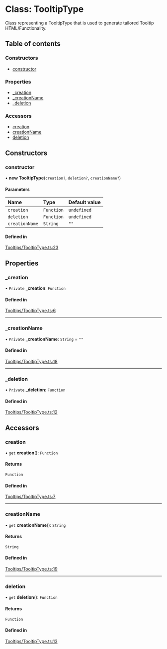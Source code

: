 # Class: TooltipType

Class representing a TooltipType that is used to generate tailored Tooltip HTML/Functionality.

## Table of contents

### Constructors

- [constructor](../wiki/TooltipType#constructor)

### Properties

- [\_creation](../wiki/TooltipType#_creation)
- [\_creationName](../wiki/TooltipType#_creationname)
- [\_deletion](../wiki/TooltipType#_deletion)

### Accessors

- [creation](../wiki/TooltipType#creation)
- [creationName](../wiki/TooltipType#creationname)
- [deletion](../wiki/TooltipType#deletion)

## Constructors

### constructor

• **new TooltipType**(`creation?`, `deletion?`, `creationName?`)

#### Parameters

| Name | Type | Default value |
| :------ | :------ | :------ |
| `creation` | `Function` | `undefined` |
| `deletion` | `Function` | `undefined` |
| `creationName` | `String` | `""` |

#### Defined in

[Tooltips/TooltipType.ts:23](https://github.com/JFenlonWork/MooD-Custom-CodeBase-Babel-Ts/blob/95b876a/Code/src/Tooltips/TooltipType.ts#L23)

## Properties

### \_creation

• `Private` **\_creation**: `Function`

#### Defined in

[Tooltips/TooltipType.ts:6](https://github.com/JFenlonWork/MooD-Custom-CodeBase-Babel-Ts/blob/95b876a/Code/src/Tooltips/TooltipType.ts#L6)

___

### \_creationName

• `Private` **\_creationName**: `String` = `""`

#### Defined in

[Tooltips/TooltipType.ts:18](https://github.com/JFenlonWork/MooD-Custom-CodeBase-Babel-Ts/blob/95b876a/Code/src/Tooltips/TooltipType.ts#L18)

___

### \_deletion

• `Private` **\_deletion**: `Function`

#### Defined in

[Tooltips/TooltipType.ts:12](https://github.com/JFenlonWork/MooD-Custom-CodeBase-Babel-Ts/blob/95b876a/Code/src/Tooltips/TooltipType.ts#L12)

## Accessors

### creation

• `get` **creation**(): `Function`

#### Returns

`Function`

#### Defined in

[Tooltips/TooltipType.ts:7](https://github.com/JFenlonWork/MooD-Custom-CodeBase-Babel-Ts/blob/95b876a/Code/src/Tooltips/TooltipType.ts#L7)

___

### creationName

• `get` **creationName**(): `String`

#### Returns

`String`

#### Defined in

[Tooltips/TooltipType.ts:19](https://github.com/JFenlonWork/MooD-Custom-CodeBase-Babel-Ts/blob/95b876a/Code/src/Tooltips/TooltipType.ts#L19)

___

### deletion

• `get` **deletion**(): `Function`

#### Returns

`Function`

#### Defined in

[Tooltips/TooltipType.ts:13](https://github.com/JFenlonWork/MooD-Custom-CodeBase-Babel-Ts/blob/95b876a/Code/src/Tooltips/TooltipType.ts#L13)
